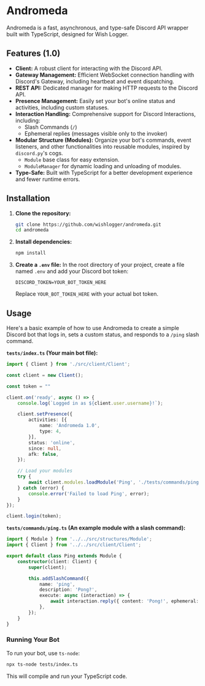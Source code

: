 # Andromeda

Andromeda is a fast, asynchronous, and type-safe Discord API wrapper built with TypeScript, designed for Wish Logger.

## Features (1.0)

*   **Client:** A robust client for interacting with the Discord API.
*   **Gateway Management:** Efficient WebSocket connection handling with Discord's Gateway, including heartbeat and event dispatching.
*   **REST API:** Dedicated manager for making HTTP requests to the Discord API.
*   **Presence Management:** Easily set your bot's online status and activities, including custom statuses.
*   **Interaction Handling:** Comprehensive support for Discord Interactions, including:
    *   Slash Commands (`/`)
    *   Ephemeral replies (messages visible only to the invoker)
*   **Modular Structure (Modules):** Organize your bot's commands, event listeners, and other functionalities into reusable modules, inspired by `discord.py`'s cogs.
    *   `Module` base class for easy extension.
    *   `ModuleManager` for dynamic loading and unloading of modules.
*   **Type-Safe:** Built with TypeScript for a better development experience and fewer runtime errors.

## Installation

1.  **Clone the repository:**
    ```bash
    git clone https://github.com/wishlogger/andromeda.git
    cd andromeda
    ```

2.  **Install dependencies:**
    ```bash
    npm install
    ```

3.  **Create a `.env` file:**
    In the root directory of your project, create a file named `.env` and add your Discord bot token:
    ```
    DISCORD_TOKEN=YOUR_BOT_TOKEN_HERE
    ```
    Replace `YOUR_BOT_TOKEN_HERE` with your actual bot token.

## Usage

Here's a basic example of how to use Andromeda to create a simple Discord bot that logs in, sets a custom status, and responds to a `/ping` slash command.

**`tests/index.ts` (Your main bot file):**

```typescript
import { Client } from './src/client/Client';

const client = new Client();

const token = ""

client.on('ready', async () => {
    console.log(`Logged in as ${client.user.username}!`);

    client.setPresence({
        activities: [{
            name: 'Andromeda 1.0',
            type: 4,
        }],
        status: 'online',
        since: null,
        afk: false,
    });

    // Load your modules
    try {
        await client.modules.loadModule('Ping', './tests/commands/ping.ts');
    } catch (error) {
        console.error('Failed to load Ping', error);
    }
});

client.login(token);
```

**`tests/commands/ping.ts` (An example module with a slash command):**

```typescript
import { Module } from '../../src/structures/Module';
import { Client } from '../../src/client/Client';

export default class Ping extends Module {
    constructor(client: Client) {
        super(client);

        this.addSlashCommand({
            name: 'ping',
            description: 'Pong?',
            execute: async (interaction) => {
                await interaction.reply({ content: 'Pong!', ephemeral: true });
            },
        });
    }
}
```

### Running Your Bot

To run your bot, use `ts-node`:

```bash
npx ts-node tests/index.ts
```

This will compile and run your TypeScript code.